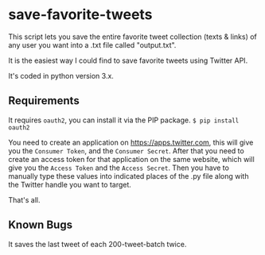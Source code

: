 # save-favorite-tweets
This script lets you save the entire favorite tweet collection (texts & links) of any user you want into a .txt file called "output.txt".

It is the easiest way I could find to save favorite tweets using Twitter API.

It's coded in python version 3.x.

## Requirements
It requires `oauth2`, you can install it via the PIP package.
`$ pip install oauth2`

You need to create an application on https://apps.twitter.com, this will give you the `Consumer Token`, and the `Consumer Secret`. After that you need to create an access token for that application on the same website, which will give you the `Access Token` and the `Access Secret`. Then you have to manually type these values into indicated places of the .py file along with the Twitter handle you want to target.

That's all.


## Known Bugs
It saves the last tweet of each 200-tweet-batch twice.











